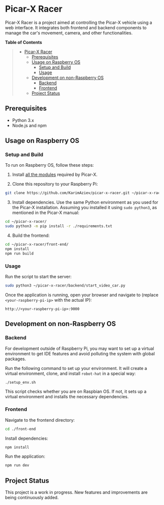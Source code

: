# Picar-X Racer

Picar-X Racer is a project aimed at controlling the Picar-X vehicle using a web interface. It integrates both frontend and backend components to manage the car's movement, camera, and other functionalities.

<!-- markdown-toc start - Don't edit this section. Run M-x markdown-toc-refresh-toc -->

**Table of Contents**

> - [Picar-X Racer](#picar-x-racer)
>   - [Prerequisites](#prerequisites)
>   - [Usage on Raspberry OS](#usage-on-raspberry-os)
>     - [Setup and Build](#setup-and-build)
>     - [Usage](#usage)
>   - [Development on non-Raspberry OS](#development-on-non-raspberry-os)
>     - [Backend](#backend)
>     - [Frontend](#frontend)
>   - [Project Status](#project-status)

<!-- markdown-toc end -->

## Prerequisites

- Python 3.x
- Node.js and npm

## Usage on Raspberry OS

### Setup and Build

To run on Raspberry OS, follow these steps:

1. Install [all the modules](https://docs.sunfounder.com/projects/picar-x/en/latest/python/python_start/install_all_modules.html) required by Picar-X.

2. Clone this repository to your Raspberry Pi:

```bash
git clone https://github.com/KarimAziev/picar-x-racer.git ~/picar-x-racer/
```

3. Install dependencies. Use the same Python environment as you used for the Picar-X installation. Assuming you installed it using `sudo python3`, as mentioned in the Picar-X manual:

```bash
cd ~/picar-x-racer/
sudo python3 -m pip install -r ./requirements.txt
```

4. Build the frontend:

```bash
cd ~/picar-x-racer/front-end/
npm install
npm run build
```

### Usage

Run the script to start the server:

```bash
sudo python3 ~/picar-x-racer/backend/start_video_car.py
```

Once the application is running, open your browser and navigate to (replace `<your-raspberry-pi-ip>` with the actual IP):

```
http://<your-raspberry-pi-ip>:9000
```

## Development on non-Raspberry OS

### Backend

For development outside of Raspberry Pi, you may want to set up a virtual environment to get IDE features and avoid polluting the system with global packages.

Run the following command to set up your environment. It will create a virtual environment, clone, and install `robot-hat` in a special way:

```bash
./setup_env.sh
```

This script checks whether you are on Raspbian OS. If not, it sets up a virtual environment and installs the necessary dependencies.

### Frontend

Navigate to the frontend directory:

```bash
cd ./front-end
```

Install dependencies:

```bash
npm install
```

Run the application:

```bash
npm run dev
```

## Project Status

This project is a work in progress. New features and improvements are being continuously added.
